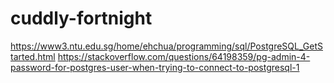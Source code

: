 # cuddly-fortnight
https://www3.ntu.edu.sg/home/ehchua/programming/sql/PostgreSQL_GetStarted.html
https://stackoverflow.com/questions/64198359/pg-admin-4-password-for-postgres-user-when-trying-to-connect-to-postgresql-1
